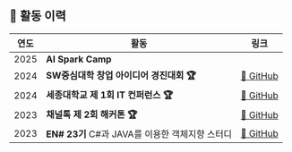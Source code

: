 ## 📌 활동 이력  

| 연도 | 활동 |  링크 |
|------|----------------------------------|------------------------------------------------------------| 
| 2025 | **AI Spark Camp** |   |
| 2024 | **SW중심대학 창업 아이디어 경진대회 🏆** |  [🔗 GitHub](https://github.com/HealthyPlate/HealthyPlate-Front) |
| 2024 | **세종대학교 제 1회 IT 컨퍼런스 🏆** | [🔗 GitHub](https://github.com/Oh-Se-A-nia/Front_End_Web) |
| 2023 | **채널톡 제 2회 해커톤 🏆** |  [🔗 GitHub](https://github.com/HACKY-TALKY-2/Team4) |
| 2023 | **EN# 23기** C#과 JAVA를 이용한 객체지향 스터디 | [🔗 GitHub](https://github.com/Ensharp-Study/Sehyun-Kim) |
 
